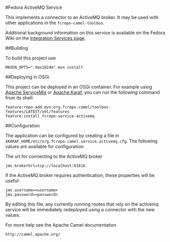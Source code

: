 #Fedora ActiveMQ Service

This implements a connector to an ActiveMQ broker. It may be used
with other applications in the `fcrepo-camel-toolbox`.

Additional background information on this service is available on the Fedora Wiki on the
[Integration Services page](https://wiki.duraspace.org/display/FEDORA4x/Integration+Services).

##Building

To build this project use

    MAVEN_OPTS="-Xmx1024m" mvn install

##Deploying in OSGi

This project can be deployed in an OSGi container. For example using
[Apache ServiceMix](http://servicemix.apache.org/) or
[Apache Karaf](http://karaf.apache.org), you can run the following
command from its shell:

    feature:repo-add mvn:org.fcrepo.camel/toolbox-features/LATEST/xml/features
    feature:install fcrepo-service-activemq

##Configuration

The application can be configured by creating a file in
`$KARAF_HOME/etc/org.fcrepo.camel.service.activemq.cfg`. The following
values are available for configuration:

The url for connecting to the ActiveMQ broker

    jms.brokerUrl=tcp://localhost:61616

If the ActiveMQ broker requires authentication, these properties will be useful:

    jms.username=<username>
    jms.password=<password>

By editing this file, any currently running routes that rely on the activemq service
will be immediately redeployed using a connector with the new values.

For more help see the Apache Camel documentation

    http://camel.apache.org/

